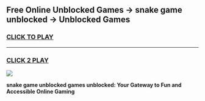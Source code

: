 
## Free Online Unblocked Games → snake game unblocked → Unblocked Games
<h3>
<a href="https://premium.freeplayer.one?title=snake_game_unblocked&ref=21F">CLICK TO PLAY</a></h3>
<hr>

<h3>
<a href="https://premium.freeplayer.one?title=snake_game_unblocked&ref=21F">CLICK 2 PLAY</a>
  
</h3>

<a href="https://premium.freeplayer.one?title=snake_game_unblocked&ref=21F/"><img src="https://clearcache.store/games.png"></a>


**snake game unblocked games unblocked: Your Gateway to Fun and Accessible Online Gaming**
